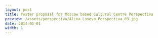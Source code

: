 ```yaml
---
layout: post
title: Poster proposal for Moscow based Cultural Centre Perspectiva
preview: /assets/perspectiva/Alina_Loseva_Perspectiva_09.jpg
date: 2014-01-01
width: 1
---
```

